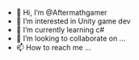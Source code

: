 - 👋 Hi, I’m @Aftermathgamer
- 👀 I’m interested in Unity game dev
- 🌱 I’m currently learning c#
- 💞️ I’m looking to collaborate on ...
- 📫 How to reach me ...

<!---
Aftermathgamer/Aftermathgamer is a ✨ special ✨ repository because its `README.md` (this file) appears on your GitHub profile.
You can click the Preview link to take a look at your changes.
--->
